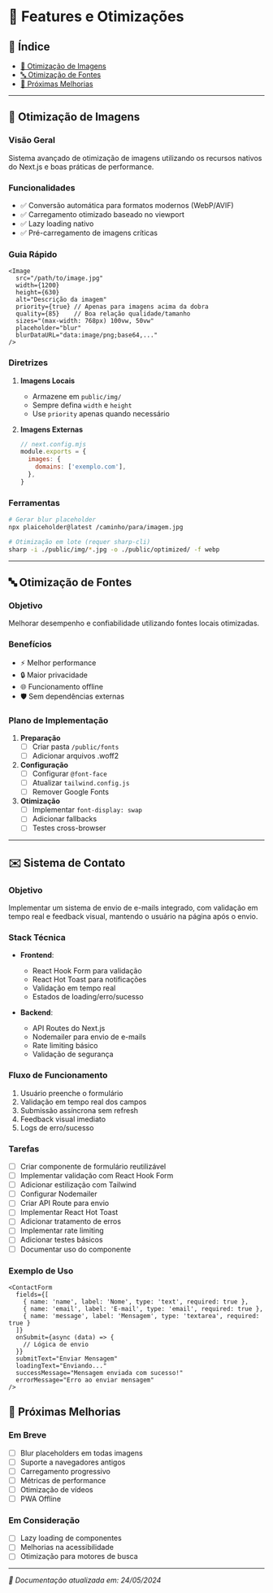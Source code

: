 # 🚀 Features e Otimizações

## 📌 Índice
- [📸 Otimização de Imagens](#-otimização-de-imagens)
- [🔤 Otimização de Fontes](#-otimização-de-fontes)
- [📱 Próximas Melhorias](#-próximas-melhorias)

---

## 📸 Otimização de Imagens

### Visão Geral
Sistema avançado de otimização de imagens utilizando os recursos nativos do Next.js e boas práticas de performance.

### Funcionalidades
- ✅ Conversão automática para formatos modernos (WebP/AVIF)
- ✅ Carregamento otimizado baseado no viewport
- ✅ Lazy loading nativo
- ✅ Pré-carregamento de imagens críticas

### Guia Rápido
```tsx
<Image
  src="/path/to/image.jpg"
  width={1200}
  height={630}
  alt="Descrição da imagem"
  priority={true} // Apenas para imagens acima da dobra
  quality={85}    // Boa relação qualidade/tamanho
  sizes="(max-width: 768px) 100vw, 50vw"
  placeholder="blur"
  blurDataURL="data:image/png;base64,..."
/>
```

### Diretrizes
1. **Imagens Locais**
   - Armazene em `public/img/`
   - Sempre defina `width` e `height`
   - Use `priority` apenas quando necessário

2. **Imagens Externas**
   ```js
   // next.config.mjs
   module.exports = {
     images: {
       domains: ['exemplo.com'],
     },
   }
   ```

### Ferramentas
```bash
# Gerar blur placeholder
npx plaiceholder@latest /caminho/para/imagem.jpg

# Otimização em lote (requer sharp-cli)
sharp -i ./public/img/*.jpg -o ./public/optimized/ -f webp
```

---

## 🔤 Otimização de Fontes

### Objetivo
Melhorar desempenho e confiabilidade utilizando fontes locais otimizadas.

### Benefícios
- ⚡ Melhor performance
- 🔒 Maior privacidade
- 🌐 Funcionamento offline
- 🛡️ Sem dependências externas

### Plano de Implementação
1. **Preparação**
   - [ ] Criar pasta `/public/fonts`
   - [ ] Adicionar arquivos .woff2

2. **Configuração**
   - [ ] Configurar `@font-face`
   - [ ] Atualizar `tailwind.config.js`
   - [ ] Remover Google Fonts

3. **Otimização**
   - [ ] Implementar `font-display: swap`
   - [ ] Adicionar fallbacks
   - [ ] Testes cross-browser

---

## ✉️ Sistema de Contato

### Objetivo
Implementar um sistema de envio de e-mails integrado, com validação em tempo real e feedback visual, mantendo o usuário na página após o envio.

### Stack Técnica
- **Frontend**:
  - React Hook Form para validação
  - React Hot Toast para notificações
  - Validação em tempo real
  - Estados de loading/erro/sucesso

- **Backend**:
  - API Routes do Next.js
  - Nodemailer para envio de e-mails
  - Rate limiting básico
  - Validação de segurança

### Fluxo de Funcionamento
1. Usuário preenche o formulário
2. Validação em tempo real dos campos
3. Submissão assíncrona sem refresh
4. Feedback visual imediato
5. Logs de erro/sucesso

### Tarefas
- [ ] Criar componente de formulário reutilizável
- [ ] Implementar validação com React Hook Form
- [ ] Adicionar estilização com Tailwind
- [ ] Configurar Nodemailer
- [ ] Criar API Route para envio
- [ ] Implementar React Hot Toast
- [ ] Adicionar tratamento de erros
- [ ] Implementar rate limiting
- [ ] Adicionar testes básicos
- [ ] Documentar uso do componente

### Exemplo de Uso
```tsx
<ContactForm
  fields={[
    { name: 'name', label: 'Nome', type: 'text', required: true },
    { name: 'email', label: 'E-mail', type: 'email', required: true },
    { name: 'message', label: 'Mensagem', type: 'textarea', required: true }
  ]}
  onSubmit={async (data) => {
    // Lógica de envio
  }}
  submitText="Enviar Mensagem"
  loadingText="Enviando..."
  successMessage="Mensagem enviada com sucesso!"
  errorMessage="Erro ao enviar mensagem"
/>
```

## 📱 Próximas Melhorias

### Em Breve
- [ ] Blur placeholders em todas imagens
- [ ] Suporte a navegadores antigos
- [ ] Carregamento progressivo
- [ ] Métricas de performance
- [ ] Otimização de vídeos
- [ ] PWA Offline

### Em Consideração
- [ ] Lazy loading de componentes
- [ ] Melhorias na acessibilidade
- [ ] Otimização para motores de busca

---
*📅 Documentação atualizada em: 24/05/2024*
